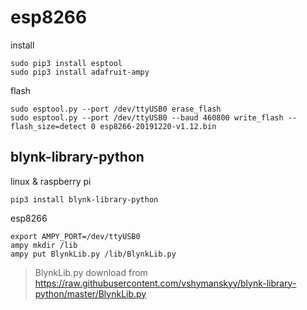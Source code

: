 # esp8266

install
```
sudo pip3 install esptool
sudo pip3 install adafruit-ampy
```

flash
```
sudo esptool.py --port /dev/ttyUSB0 erase_flash
sudo esptool.py --port /dev/ttyUSB0 --baud 460800 write_flash --flash_size=detect 0 esp8266-20191220-v1.12.bin
```

## blynk-library-python

linux & raspberry pi
```
pip3 install blynk-library-python
```

esp8266
```
export AMPY_PORT=/dev/ttyUSB0
ampy mkdir /lib
ampy put BlynkLib.py /lib/BlynkLib.py
```


> BlynkLib.py download from https://raw.githubusercontent.com/vshymanskyy/blynk-library-python/master/BlynkLib.py

